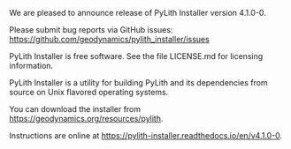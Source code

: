 We are pleased to announce release of PyLith Installer version 4.1.0-0.

Please submit bug reports via GitHub issues:
    https://github.com/geodynamics/pylith_installer/issues

PyLith Installer is free software.  See the file LICENSE.md for licensing information.

PyLith Installer is a utility for building PyLith and its dependencies
from source on Unix flavored operating systems.

You can download the installer from https://geodynamics.org/resources/pylith.

Instructions are online at https://pylith-installer.readthedocs.io/en/v4.1.0-0.
